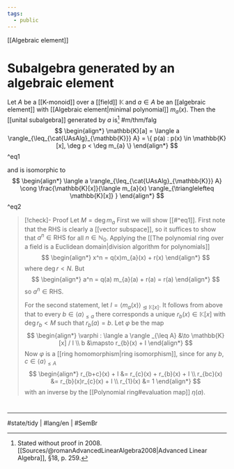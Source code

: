 ```yaml
---
tags:
  - public
---
```

[[Algebraic element]]
# Subalgebra generated by an algebraic element

Let $A$ be a [[K-monoid]] over a [[field]] $\mathbb{K}$ and $a \in A$ be an [[algebraic element]] with [[Algebraic element|minimal polynomial]] $m_{a}(x)$.
Then the [[unital subalgebra]] generated by $a$ is[^2008] #m/thm/falg 
$$
\begin{align*}
\mathbb{K}[a] =
\langle a \rangle_{\leq_{\cat{UAsAlg}_{\mathbb{K}}} A} = \{ p(a) : p(x) \in \mathbb{K}[x], \deg p < \deg m_{a} \}
\end{align*}
$$ 
^eq1

and is isomorphic to
$$
\begin{align*}
\langle a \rangle_{\leq_{\cat{UAsAlg}_{\mathbb{K}}} A}  \cong \frac{\mathbb{K}[x]}{\langle m_{a}(x) \rangle_{\trianglelefteq \mathbb{K}[x]} }
\end{align*}
$$
^eq2

> [!check]- Proof
> Let $M = \deg m_{a}$
> First we will show [[#^eq1]].
> First note that the RHS is clearly a [[vector subspace]],
> so it suffices to show that $a^n \in \mathrm{RHS}$ for all $n \in \mathbb{N}_{0}$.
> Applying the [[The polynomial ring over a field is a Euclidean domain|division algorithm for polynomials]]
> $$
> \begin{align*}
> x^n = q(x)m_{a}(x) + r(x)
> \end{align*}
> $$
> where $\deg r < N$.
> But
> $$
> \begin{align*}
> a^n = q(a) m_{a}(a) + r(a) = r(a)
> \end{align*}
> $$
> so $a^n \in \mathrm{RHS}$.
> 
> For the second statement, let $I = \langle m_{a}(x) \rangle_{\trianglelefteq \mathbb{K}[x]}$.
> It follows from above that to every $b \in \langle a \rangle_{\leq a}$ there corresponds a unique $r_{b}(x) \in \mathbb{K}[x]$ with $\deg r_{b} < M$ such that $r_{b}(a) = b$.
> Let $\varphi$ be the map
> $$
> \begin{align*}
> \varphi : \langle a \rangle _{\leq A} &\to \mathbb{K}[x] / I \\
> b &\mapsto r_{b}(x) + I
> \end{align*}
> $$
> Now $\varphi$ is a [[ring homomorphism|ring isomorphism]], since for any $b,c \in \langle a \rangle_{\leq A}$
> $$
> \begin{align*}
> r_{b+c}(x) + I &= r_{c}(x) + r_{b}(x) + I \\
> r_{bc}(x) &= r_{b}(x)r_{c}(x) + I \\
> r_{1}(x) &= 1
> \end{align*}
> $$
> with an inverse by the [[Polynomial ring#evaluation map]] $\eta(a)$. <span class="QED"/>


  [^2008]: Stated without proof in 2008\. [[Sources/@romanAdvancedLinearAlgebra2008|Advanced Linear Algebra]], §18, p. 259.

#
---
#state/tidy | #lang/en | #SemBr
